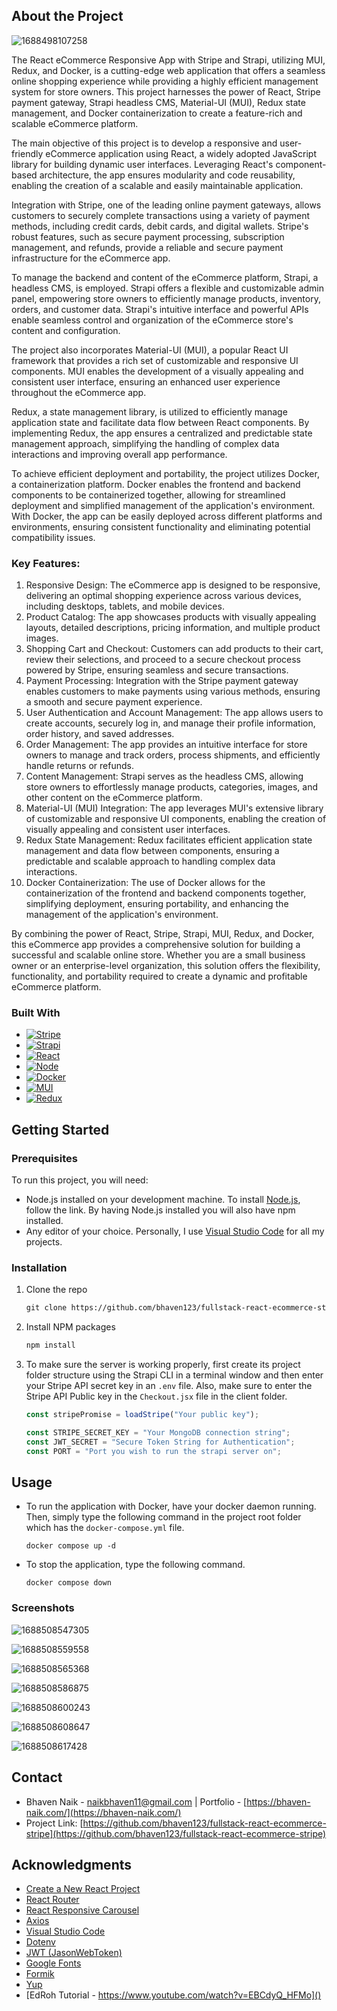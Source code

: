 ## About the Project

![1688498107258](image/README/1688498107258.png)

The React eCommerce Responsive App with Stripe and Strapi, utilizing MUI, Redux, and Docker, is a cutting-edge web application that offers a seamless online shopping experience while providing a highly efficient management system for store owners. This project harnesses the power of React, Stripe payment gateway, Strapi headless CMS, Material-UI (MUI), Redux state management, and Docker containerization to create a feature-rich and scalable eCommerce platform.

The main objective of this project is to develop a responsive and user-friendly eCommerce application using React, a widely adopted JavaScript library for building dynamic user interfaces. Leveraging React's component-based architecture, the app ensures modularity and code reusability, enabling the creation of a scalable and easily maintainable application.

Integration with Stripe, one of the leading online payment gateways, allows customers to securely complete transactions using a variety of payment methods, including credit cards, debit cards, and digital wallets. Stripe's robust features, such as secure payment processing, subscription management, and refunds, provide a reliable and secure payment infrastructure for the eCommerce app.

To manage the backend and content of the eCommerce platform, Strapi, a headless CMS, is employed. Strapi offers a flexible and customizable admin panel, empowering store owners to efficiently manage products, inventory, orders, and customer data. Strapi's intuitive interface and powerful APIs enable seamless control and organization of the eCommerce store's content and configuration.

The project also incorporates Material-UI (MUI), a popular React UI framework that provides a rich set of customizable and responsive UI components. MUI enables the development of a visually appealing and consistent user interface, ensuring an enhanced user experience throughout the eCommerce app.

Redux, a state management library, is utilized to efficiently manage application state and facilitate data flow between React components. By implementing Redux, the app ensures a centralized and predictable state management approach, simplifying the handling of complex data interactions and improving overall app performance.

To achieve efficient deployment and portability, the project utilizes Docker, a containerization platform. Docker enables the frontend and backend components to be containerized together, allowing for streamlined deployment and simplified management of the application's environment. With Docker, the app can be easily deployed across different platforms and environments, ensuring consistent functionality and eliminating potential compatibility issues.

### Key Features:

1. Responsive Design: The eCommerce app is designed to be responsive, delivering an optimal shopping experience across various devices, including desktops, tablets, and mobile devices.
2. Product Catalog: The app showcases products with visually appealing layouts, detailed descriptions, pricing information, and multiple product images.
3. Shopping Cart and Checkout: Customers can add products to their cart, review their selections, and proceed to a secure checkout process powered by Stripe, ensuring seamless and secure transactions.
4. Payment Processing: Integration with the Stripe payment gateway enables customers to make payments using various methods, ensuring a smooth and secure payment experience.
5. User Authentication and Account Management: The app allows users to create accounts, securely log in, and manage their profile information, order history, and saved addresses.
6. Order Management: The app provides an intuitive interface for store owners to manage and track orders, process shipments, and efficiently handle returns or refunds.
7. Content Management: Strapi serves as the headless CMS, allowing store owners to effortlessly manage products, categories, images, and other content on the eCommerce platform.
8. Material-UI (MUI) Integration: The app leverages MUI's extensive library of customizable and responsive UI components, enabling the creation of visually appealing and consistent user interfaces.
9. Redux State Management: Redux facilitates efficient application state management and data flow between components, ensuring a predictable and scalable approach to handling complex data interactions.
10. Docker Containerization: The use of Docker allows for the containerization of the frontend and backend components together, simplifying deployment, ensuring portability, and enhancing the management of the application's environment.

By combining the power of React, Stripe, Strapi, MUI, Redux, and Docker, this eCommerce app provides a comprehensive solution for building a successful and scalable online store. Whether you are a small business owner or an enterprise-level organization, this solution offers the flexibility, functionality, and portability required to create a dynamic and profitable eCommerce platform.

### Built With

- [![Stripe](https://img.shields.io/badge/Stripe-626CD9?style=for-the-badge&logo=Stripe&logoColor=white)](https://stripe.com/docs/billing/quickstart)
- [![Strapi](https://img.shields.io/badge/strapi-2F2E8B?style=for-the-badge&logo=strapi&logoColor=white)](https://docs.strapi.io/dev-docs/quick-start)
- [![React](https://img.shields.io/badge/react-%2320232a.svg?style=for-the-badge&logo=react&logocolor=%2361dafb)](https://reactjs.org/)
- [![Node](https://img.shields.io/badge/Node.js-339933?style=for-the-badge&logo=nodedotjs&logoColor=white)](https://nodejs.org/en/download)
- [![Docker](https://img.shields.io/badge/Docker-2CA5E0?style=for-the-badge&logo=docker&logoColor=white)](https://www.docker.com/)
- [![MUI](https://img.shields.io/badge/MUI-%230081CB.svg?style=for-the-badge&logo=mui&logoColor=white)](https://mui.com/)
- [![Redux](https://img.shields.io/badge/Redux-593D88?style=for-the-badge&logo=redux&logoColor=white)](https://redux-toolkit.js.org/introduction/getting-started)

## Getting Started

### Prerequisites

To run this project, you will need:

- Node.js installed on your development machine. To install [Node.js](https://nodejs.org/en/download), follow the link. By having Node.js installed you will also have npm installed.
- Any editor of your choice. Personally, I use [Visual Studio Code](https://code.visualstudio.com/download) for all my projects.

### Installation

1. Clone the repo

   ```markdown
   git clone https://github.com/bhaven123/fullstack-react-ecommerce-stripe
   ```

2. Install NPM packages

   ```markdown
   npm install
   ```

3. To make sure the server is working properly, first create its project folder structure using the Strapi CLI in a terminal window and then enter your Stripe API secret key in an `.env` file. Also, make sure to enter the Stripe API Public key in the `Checkout.jsx` file in the client folder.

   ```javascript
   const stripePromise = loadStripe("Your public key");
   ```

   ```javascript
   const STRIPE_SECRET_KEY = "Your MongoDB connection string";
   const JWT_SECRET = "Secure Token String for Authentication";
   const PORT = "Port you wish to run the strapi server on";
   ```

## Usage

- To run the application with Docker, have your docker daemon running. Then, simply type the following command in the project root folder which has the `docker-compose.yml` file.

  ```
  docker compose up -d
  ```

- To stop the application, type the following command.

  ```
  docker compose down
  ```

### Screenshots

![1688508547305](image/README/1688508547305.png)

![1688508559558](image/README/1688508559558.png)

![1688508565368](image/README/1688508565368.png)

![1688508586875](image/README/1688508586875.png)

![1688508600243](image/README/1688508600243.png)

![1688508608647](image/README/1688508608647.png)

![1688508617428](image/README/1688508617428.png)

## Contact

- Bhaven Naik - [naikbhaven11@gmail.com](mailto:naikbhaven11@gmail.com) | Portfolio - [https://bhaven-naik.com/](https://bhaven-naik.com/)
- Project Link: [https://github.com/bhaven123/fullstack-react-ecommerce-stripe](https://github.com/bhaven123/fullstack-react-ecommerce-stripe)

## Acknowledgments

- [Create a New React Project](https://create-react-app.dev/docs/getting-started/)
- [React Router](https://reactrouter.com/en/v6.3.0/getting-started/installation)
- [React Responsive Carousel](https://github.com/leandrowd/react-responsive-carousel)
- [Axios](https://axios-http.com/)
- [Visual Studio Code](https://code.visualstudio.com/download)
- [Dotenv](https://github.com/motdotla/dotenv)
- [JWT (JasonWebToken)](https://github.com/auth0/node-jsonwebtoken)
- [Google Fonts](https://fonts.google.com/)
- [Formik](https://formik.org/docs/overview)
- [Yup](https://github.com/jquense/yup)
- [EdRoh Tutorial - https://www.youtube.com/watch?v=EBCdyQ_HFMo]()
